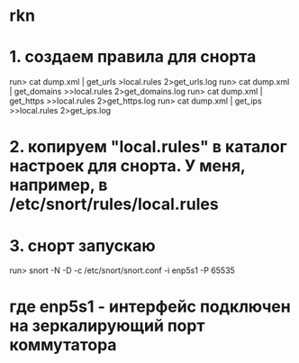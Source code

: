 # rkn
# 1. создаем правила для снорта
run> cat dump.xml | get_urls    >local.rules  2>get_urls.log
run> cat dump.xml | get_domains >>local.rules 2>get_domains.log
run> cat dump.xml | get_https   >>local.rules 2>get_https.log
run> cat dump.xml | get_ips     >>local.rules 2>get_ips.log
# 2. копируем "local.rules" в каталог настроек для снорта. У меня, например, в /etc/snort/rules/local.rules
# 3. снорт запускаю
run> snort -N -D -c /etc/snort/snort.conf -i enp5s1 -P 65535
# где enp5s1 - интерфейс подключен на зеркалирующий порт коммутатора

